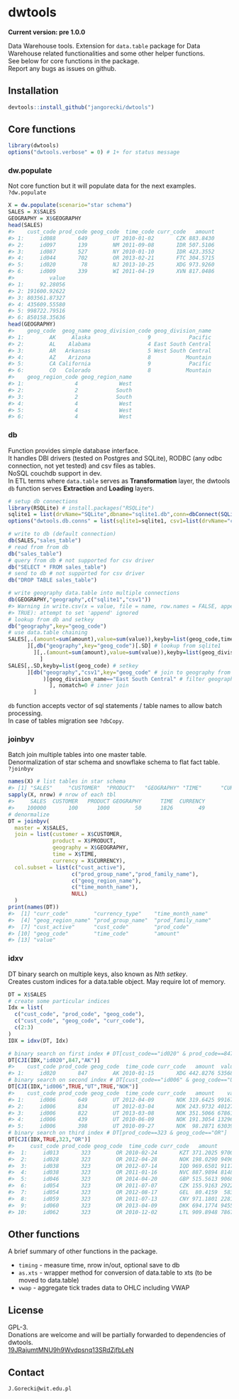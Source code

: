 # dwtools

**Current version: pre 1.0.0**  

Data Warehouse tools. Extension for `data.table` package for Data Warehouse related functionalities and some other helper functions.  
See below for core functions in the package.  
Report any bugs as issues on github.

## Installation

```r
devtools::install_github("jangorecki/dwtools")
```

## Core functions

```r
library(dwtools)
options("dwtools.verbose" = 0) # 1+ for status message
```

### dw.populate
Not core function but it will populate data for the next examples.  
`?dw.populate`

```r
X = dw.populate(scenario="star schema")
SALES = X$SALES
GEOGRAPHY = X$GEOGRAPHY
head(SALES)
#>    cust_code prod_code geog_code  time_code curr_code   amount
#> 1:     id088       649        UT 2010-01-02       CZK 883.8430
#> 2:     id097       139        NM 2011-09-08       IDR 507.5106
#> 3:     id087       527        NY 2010-01-10       IDR 423.3552
#> 4:     id044       702        OR 2013-02-21       FTC 304.5715
#> 5:     id020        78        NJ 2013-10-25       XDG 973.9260
#> 6:     id009       339        WI 2011-04-19       XVN 817.0486
#>           value
#> 1:     92.28056
#> 2: 191600.92622
#> 3: 803561.87327
#> 4: 435609.55580
#> 5: 998722.79516
#> 6: 850158.35636
head(GEOGRAPHY)
#>    geog_code  geog_name geog_division_code geog_division_name
#> 1:        AK     Alaska                  9            Pacific
#> 2:        AL    Alabama                  4 East South Central
#> 3:        AR   Arkansas                  5 West South Central
#> 4:        AZ    Arizona                  8           Mountain
#> 5:        CA California                  9            Pacific
#> 6:        CO   Colorado                  8           Mountain
#>    geog_region_code geog_region_name
#> 1:                4             West
#> 2:                2            South
#> 3:                2            South
#> 4:                4             West
#> 5:                4             West
#> 6:                4             West
```

### db
Function provides simple database interface.  
It handles DBI drivers (tested on Postgres and SQLite), RODBC (any odbc connection, not yet tested) and csv files as tables.  
NoSQL couchdb support in dev.  
In ETL terms where `data.table` serves as **Transformation** layer, the dwtools `db` function serves **Extraction** and **Loading** layers.  

```r
# setup db connections
library(RSQLite) # install.packages("RSQLite")
sqlite1 = list(drvName="SQLite",dbname="sqlite1.db",conn=dbConnect(SQLite(), dbname="sqlite1.db"))
options("dwtools.db.conns" = list(sqlite1=sqlite1, csv1=list(drvName="csv")))

# write to db (default connection)
db(SALES,"sales_table")
# read from from db
db("sales_table")
# query from db # not supported for csv driver
db("SELECT * FROM sales_table")
# send to db # not supported for csv driver
db("DROP TABLE sales_table")

# write geography data.table into multiple connections
db(GEOGRAPHY,"geography",c("sqlite1","csv1"))
#> Warning in write.csv(x = value, file = name, row.names = FALSE, append =
#> TRUE): attempt to set 'append' ignored
# lookup from db and setkey
db("geography",key="geog_code")
# use data.table chaining
SALES[,.(amount=sum(amount),value=sum(value)),keyby=list(geog_code,time_code) # aggr to geog_code, time_code
      ][,db("geography",key="geog_code")[.SD] # lookup from sqlite1
        ][,.(amount=sum(amount),value=sum(value)),keyby=list(geog_division_name,time_code) # aggr to division_code, time_code
          ]
SALES[,.SD,keyby=list(geog_code) # setkey
      ][db("geography","csv1",key="geog_code" # join to geography from csv file
           )[geog_division_name=="East South Central" # filter geography to one division_name
             ], nomatch=0 # inner join
        ]
```
`db` function accepts vector of sql statements / table names to allow batch processing.  
In case of tables migration see `?dbCopy`.

### joinbyv
Batch join multiple tables into one master table.  
Denormalization of star schema and snowflake schema to flat fact table.  
`?joinbyv`

```r
names(X) # list tables in star schema
#> [1] "SALES"     "CUSTOMER"  "PRODUCT"   "GEOGRAPHY" "TIME"      "CURRENCY"
sapply(X, nrow) # nrow of each tbl
#>     SALES  CUSTOMER   PRODUCT GEOGRAPHY      TIME  CURRENCY 
#>    100000       100      1000        50      1826        49
# denormalize 
DT = joinbyv(
  master = X$SALES,
  join = list(customer = X$CUSTOMER,
              product = X$PRODUCT,
              geography = X$GEOGRAPHY,
              time = X$TIME,
              currency = X$CURRENCY),
  col.subset = list(c("cust_active"),
                    c("prod_group_name","prod_family_name"),
                    c("geog_region_name"),
                    c("time_month_name"),
                    NULL)
  )
print(names(DT))
#>  [1] "curr_code"        "currency_type"    "time_month_name" 
#>  [4] "geog_region_name" "prod_group_name"  "prod_family_name"
#>  [7] "cust_active"      "cust_code"        "prod_code"       
#> [10] "geog_code"        "time_code"        "amount"          
#> [13] "value"
```

### idxv
DT binary search on multiple keys, also known as *Nth setkey*.  
Creates custom indices for a data.table object. May require lot of memory.  

```r
DT = X$SALES
# create some particular indices
Idx = list(
  c("cust_code", "prod_code", "geog_code"),
  c("cust_code", "geog_code", "curr_code"),
  c(2:3)
)
IDX = idxv(DT, Idx)

# binary search on first index # DT[cust_code=="id020" & prod_code==847 & geog_code=="AK"]
DT[CJI(IDX,"id020",847,"AK")]
#>    cust_code prod_code geog_code  time_code curr_code   amount  value
#> 1:     id020       847        AK 2010-01-15       XDG 442.8276 535683
# binary search on second index # DT[cust_code=="id006" & geog_code=="UT" & curr_code=="NOK"]
DT[CJI(IDX,"id006",TRUE,"UT",TRUE,"NOK")]
#>    cust_code prod_code geog_code  time_code curr_code   amount    value
#> 1:     id006       649        UT 2012-04-09       NOK 319.6425 991672.6
#> 2:     id006       834        UT 2012-03-04       NOK 243.9732 401271.7
#> 3:     id006       822        UT 2013-03-08       NOK 351.5066 678613.7
#> 4:     id006       439        UT 2010-06-09       NOK 191.3054 132968.5
#> 5:     id006       398        UT 2010-09-27       NOK  98.2871 630397.4
# binary search on third index # DT[prod_code==323 & geog_code=="OR"]
DT[CJI(IDX,TRUE,323,"OR")]
#>     cust_code prod_code geog_code  time_code curr_code   amount     value
#>  1:     id013       323        OR 2010-02-24       KZT 371.2025 970059.67
#>  2:     id028       323        OR 2012-04-28       NOK 198.0290 949660.54
#>  3:     id038       323        OR 2012-07-14       IQD 969.6501 911738.21
#>  4:     id038       323        OR 2011-01-16       NVC 887.9894 814821.16
#>  5:     id046       323        OR 2014-04-20       GBP 515.5613 906815.58
#>  6:     id054       323        OR 2011-07-07       CZK 155.9163 292294.15
#>  7:     id054       323        OR 2012-08-17       GEL  80.4159  58357.41
#>  8:     id059       323        OR 2011-07-13       CNY 971.1801 228113.79
#>  9:     id060       323        OR 2013-04-09       DKK 694.1774 945586.22
#> 10:     id062       323        OR 2010-12-02       LTL 909.8948 786753.77
```

## Other functions
A brief summary of other functions in the package.  
* `timing` - measure time, nrow in/out, optional save to db
* `as.xts` - wrapper method for conversion of data.table to xts (to be moved to data.table)
* `vwap` - aggregate tick trades data to OHLC including VWAP

## License
GPL-3.  
Donations are welcome and will be partially forwarded to dependencies of dwtools.  
[19JRajumtMNU9h9Wvdpsnq13SRdZjfbLeN](https://blockchain.info/address/19JRajumtMNU9h9Wvdpsnq13SRdZjfbLeN)

## Contact
`J.Gorecki@wit.edu.pl`

